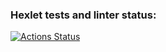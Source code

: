 ### Hexlet tests and linter status:
[![Actions Status](https://github.com/Jekaterina111/frontend-project-44/workflows/hexlet-check/badge.svg)](https://github.com/Jekaterina111/frontend-project-44/actions)